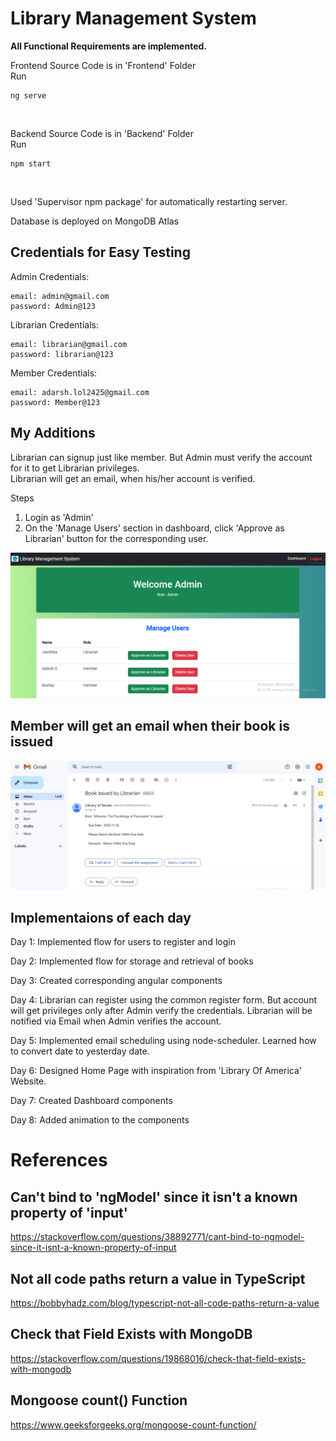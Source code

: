 # Library Management System

<strong>All Functional Requirements are implemented.</strong>

Frontend Source Code is in 'Frontend' Folder<br>
Run 
```
ng serve
```
<br>

Backend Source Code is in 'Backend' Folder<br>
Run
 ```
npm start
 ```
<br>

Used 'Supervisor npm package' for automatically restarting server. <br>

Database is deployed on MongoDB Atlas<br>
## Credentials for Easy Testing
Admin Credentials:

```
email: admin@gmail.com
password: Admin@123
```

Librarian Credentials:

```
email: librarian@gmail.com
password: librarian@123
```

Member Credentials:

```
email: adarsh.lol2425@gmail.com
password: Member@123
```

## My Additions
Librarian can signup just like member. But Admin must verify the account for it to get Librarian privileges. <br>
Librarian will get an email, when his/her account is verified.<br>

Steps<br>

1. Login as 'Admin'<br>
2. On the 'Manage Users' section in dashboard, click 'Approve as Librarian' button for the corresponding user.<br>

![Admin page](https://github.com/adarsh-2425/Library-Management-System/blob/f4809f6d54d47bfcb4b3741703689bd4e7ed6f05/Frontend/src/assets/images/admin.PNG)

## Member will get an email when their book is issued

![Email page](https://github.com/adarsh-2425/Library-Management-System/blob/d2d204c6c5cef035983f55845d0193e3b70ab0c9/Frontend/src/assets/images/issued.PNG)

## Implementaions of each day
Day 1:
Implemented flow for users to register and login

Day 2:
Implemented flow for storage and retrieval of books

Day 3:
Created corresponding angular components

Day 4:
Librarian can register using the common register form. But account will get privileges only after Admin verify the credentials. Librarian will be notified via Email when Admin verifies the account.

Day 5:
Implemented email scheduling using node-scheduler.
Learned how to convert date to yesterday date.

Day 6:
Designed Home Page with inspiration from 'Library Of America' Website.

Day 7:
Created Dashboard components

Day 8:
Added animation to the components

# References

## Can't bind to 'ngModel' since it isn't a known property of 'input'

https://stackoverflow.com/questions/38892771/cant-bind-to-ngmodel-since-it-isnt-a-known-property-of-input

## Not all code paths return a value in TypeScript

https://bobbyhadz.com/blog/typescript-not-all-code-paths-return-a-value

## Check that Field Exists with MongoDB
https://stackoverflow.com/questions/19868016/check-that-field-exists-with-mongodb

## Mongoose count() Function
https://www.geeksforgeeks.org/mongoose-count-function/

